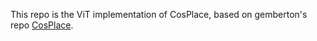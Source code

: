 This repo is the ViT implementation of CosPlace, based on gemberton's repo [CosPlace](https://github.com/gmberton/CosPlace?tab=readme-ov-file).
